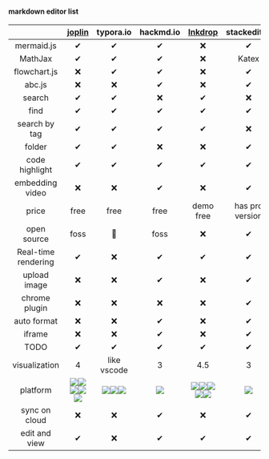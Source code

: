 #### markdown editor list

|                     |        [joplin](https://joplinapp.org/)        |         typora.io          | hackmd.io |      [Inkdrop](https://www.inkdrop.app/)       |  stackedit.io   | [vscode](https://code.visualstudio.com/download) |                  [notion](notion.so)                   |
|:-------------------:|:----------------------------------------------:|:--------------------------:|:---------:|:----------------------------------------------:|:---------------:|:------------------------------------------------:|:------------------------------------------------------:|
|     mermaid.js      |                       ✔                        |             ✔              |     ✔     |                       ❌                       |        ✔        |                        🤔                        |                           ❌                           |
|       MathJax       |                       ✔                        |             ✔              |     ✔     |                       ❌                       |      Katex      |                        ✔                         |                           ❌                           |
|    flowchart.js     |                       ❌                       |             ✔              |     ✔     |                       ❌                       |        ✔        |                        🤔                        |                           ❌                           |
|       abc.js        |                       ❌                       |             ❌             |     ✔     |                       ❌                       |        ✔        |                        🤔                        |                           ❌                           |
|       search        |                       ✔                        |             ✔              |    ❌     |                       ✔                        |       ❌        |                        ✔                         |                           ✔                            |
|        find         |                       ✔                        |             ✔              |     ✔     |                       ✔                        |        ✔        |                        ✔                         |                           ✔                            |
|    search by tag    |                       ✔                        |             ✔              |     ✔     |                       ✔                        |       ❌        |                        ✔                         |                           ✔                            |
|       folder        |                       ✔                        |             ✔              |    ❌     |                       ❌                       |        ✔        |                        ✔                         |                           ✔                            |
|   code highlight    |                       ✔                        |             ✔              |     ✔     |                       ✔                        |        ✔        |                        ✔                         |                           ✔                            |
|   embedding video   |                       ❌                       |             ❌             |     ✔     |                       ❌                       |        ✔        |                        🤔                        |                           ✔                            |
|        price        |                      free                      |            free            |   free    |                   demo free                    | has pro version |                       free                       |                                               free         | 
|     open source     |                      foss                      |             🤔             |   foss    |                       ❌                       |        ✔        |                        ✔                         |                    ✔                                    |
| Real-time rendering |                       ✔                        |             ❌             |     ✔     |                       ✔                        |        ✔        |                        ✔                         |                           ✔                            |
|    upload image     |                       ❌                       |             ❌             |     ✔     |                       ❌                       |        ✔        |                        🤔                        |                           ❌                           |
|    chrome plugin    |                       ❌                       |             ❌             |    ❌     |                       ❌                       |        ✔        |                        🤔                        |                           ✔                            |
|     auto format     |                       ❌                       |             ❌             |     ✔     |                       ❌                       |        ✔        |                        ✔                         |                           ✔                            |
|       iframe        |                       ❌                       |             ❌             |     ✔     |                       ❌                       |        ✔        |                        🤔                        |                           ✔                            |
|        TODO         |                       ✔                        |             ✔              |     ✔     |                       ✔                        |        ✔        |                        ✔                         |                           ✔                            |
|    visualization    |                       4                        |        like vscode         |     3     |                      4.5                       |        3        |                               🤔                   |                       4.5                                 |
|      platform       | ![][win]![][mac]![][linux]![][android]![][ios] | ![][win]![][mac]![][linux] | ![][web]  | ![][win]![][mac]![][linux]![][android]![][ios] |    ![][web]     |            ![][win]![][mac]![][linux]            | ![][win]![][mac]![][linux]![][android]![][ios]![][web] |
|    sync on cloud    |                       ❌                       |             ❌             |     ✔     |                       ❌                       |        ✔        |                        🤔                        |                           ✔                            |
|    edit and view    |                       ✔                        |             ❌             |     ✔     |                       ✔                        |        ✔        |                        🤔                        |                           ❌                           |



[mac]: https://cdn1.iconfinder.com/data/icons/system-black-circles/512/mac_os_X-20.png
[win]:https://cdn1.iconfinder.com/data/icons/system-black-circles/512/microsoft_windows-20.png
[linux]:https://cdn1.iconfinder.com/data/icons/system-black-circles/512/linux_tox-20.png
[ios]:https://cdn1.iconfinder.com/data/icons/system-black-circles/512/iOS-20.png
[android]:https://cdn1.iconfinder.com/data/icons/system-black-circles/512/android-20.png
[web]:https://cdn1.iconfinder.com/data/icons/system-black-circles/512/chrome_browser-20.png
